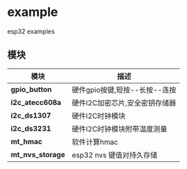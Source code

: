 # example

esp32 examples

## 模块

| 模块              | 描述                                                                     |
|-------------------|-------------------------------------------------------------------------|
| **gpio_button**   | 硬件gpio按键,短按--长按--连按                                            |
| **i2c_atecc608a** | 硬件I2C加密芯片,安全密钥存储器                                            |
| **i2c_ds1307**    | 硬件I2C时钟模块                                                          |
| **i2c_ds3231**    | 硬件I2C时钟模块附带温度测量                                               |
| **mt_hmac**       | 软件计算hmac                                                            |
| **mt_nvs_storage**| esp32 nvs 键值对持久存储                                                 |